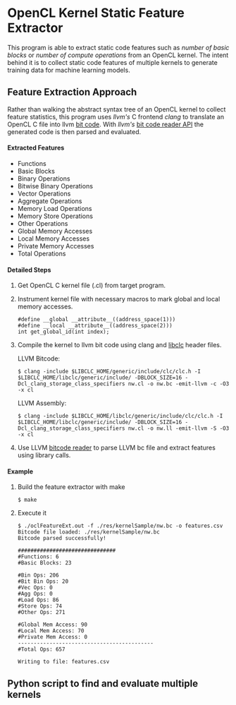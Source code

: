# OpenCL Kernel Static Feature Extractor

This program is able to extract static code features such as *number of basic blocks* or *number of compute operations* from an OpenCL kernel. The intent behind it is to collect static code features of multiple kernels to generate training data for machine learning models.

## Feature Extraction Approach

Rather than walking the abstract syntax tree of an OpenCL kernel to collect feature statistics, this program uses *llvm's* C frontend *clang* to translate an OpenCL C file into llvm [bit code](http://llvm.org/docs/BitCodeFormat.html). With *llvm's* [bit code reader API](http://llvm.org/docs/doxygen/html/ReaderWriter_8h.html) the generated code is then parsed and evaluated.

#### Extracted Features
* Functions
* Basic Blocks
* Binary Operations
* Bitwise Binary Operations
* Vector Operations
* Aggregate Operations
* Memory Load Operations
* Memory Store Operations
* Other Operations
* Global Memory Accesses
* Local Memory Accesses
* Private Memory Accesses
* Total Operations

#### Detailed Steps

1. Get OpenCL C kernel file (.cl) from target program.

2. Instrument kernel file with necessary macros to mark global and local memory accesses.

    ```
    #define __global __attribute__((address_space(1)))   
    #define __local __attribute__((address_space(2))) 
    int get_global_id(int index);
    ```

3. Compile the kernel to llvm bit code using clang and [libclc](https://github.com/llvm-mirror/libclc) header files.

    LLVM Bitcode:
    
    ```
    $ clang -include $LIBCLC_HOME/generic/include/clc/clc.h -I $LIBCLC_HOME/libclc/generic/include/ -DBLOCK_SIZE=16 -Dcl_clang_storage_class_specifiers nw.cl -o nw.bc -emit-llvm -c -O3 -x cl
    ```

    LLVM Assembly:
     
    ```
    $ clang -include $LIBCLC_HOME/libclc/generic/include/clc/clc.h -I $LIBCLC_HOME/libclc/generic/include/ -DBLOCK_SIZE=16 -Dcl_clang_storage_class_specifiers nw.cl -o nw.ll -emit-llvm -S -O3 -x cl
    ```
    
4. Use LLVM [bitcode reader](http://stackoverflow.com/questions/1838304/call-llvm-jit-from-c-program
) to parse LLVM bc file and extract features using library calls.

#### Example

1. Build the feature extractor with make

    ``` $ make ```

2. Execute it
    ```
    $ ./oclFeatureExt.out -f ./res/kernelSample/nw.bc -o features.csv
    Bitcode file loaded: ./res/kernelSample/nw.bc
    Bitcode parsed successfully!
    
    ###############################
    #Functions: 6
    #Basic Blocks: 23
    
    #Bin Ops: 206
    #Bit Bin Ops: 20
    #Vec Ops: 0
    #Agg Ops: 0
    #Load Ops: 86
    #Store Ops: 74
    #Other Ops: 271
    
    #Global Mem Access: 90
    #Local Mem Access: 70
    #Private Mem Access: 0
    -------------------------------------------
    #Total Ops: 657
    
    Writing to file: features.csv
    ```
 
## Python script to find and evaluate multiple kernels
